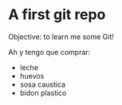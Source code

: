 # A first git repo


Objective: to learn me some Git!

Ah y tengo que comprar:

- leche
- huevos
- sosa caustica
- bidon plastico



